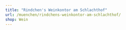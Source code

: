 ```yaml
---
title: "Rindchen's Weinkontor am Schlachthof"
url: /muenchen/rindchens-weinkontor-am-schlachthof/
shop: Wein
---
```

